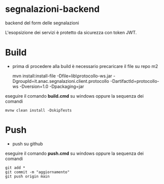 # segnalazioni-backend
backend del form delle segnalazioni

L'esopsizione dei servizi è protetto da sicurezza con token JWT.

# Build
- prima di procedere alla build è necessario precaricare il file su repo m2

	mvn install:install-file -Dfile=lib\protocollo-ws.jar -DgroupId=it.anac.segnalazioni.client.protocollo -DartifactId=protocollo-ws -Dversion=1.0 -Dpackaging=jar

eseguire il comando **build.cmd** su windows oppure la sequenza dei comandi

	mvnw clean install -DskipTests

# Push
- push su github

eseguire il comando **push.cmd** su windows oppure la sequenza dei comandi

	git add *
	git commit -m "aggiornamento"
	git push origin main
